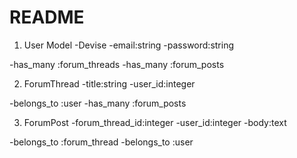 # README

1. User Model
   -Devise
     -email:string
     -password:string

  -has_many :forum_threads
  -has_many :forum_posts

2. ForumThread
  -title:string
  -user_id:integer

  -belongs_to :user
  -has_many :forum_posts

3. ForumPost
  -forum_thread_id:integer
  -user_id:integer
  -body:text

  -belongs_to :forum_thread
  -belongs_to :user
